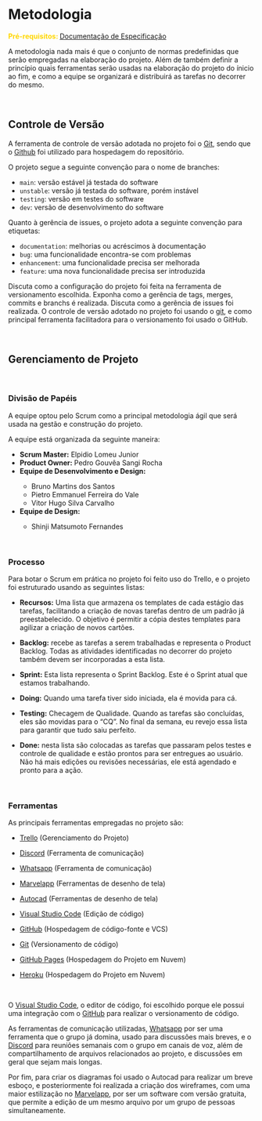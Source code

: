 # **Metodologia**

<span style="color:gold"><strong>Pré-requisitos: </strong><a href="2-Especificação do Projeto.md"> Documentação de Especificação</a></span>

A metodologia nada mais é que o conjunto de normas predefinidas que serão empregadas na elaboração do projeto. Além de também definir a princípio quais ferramentas serão usadas na elaboração do projeto do ínicio ao fim, e como a equipe se organizará e distribuirá as tarefas no decorrer do mesmo.

<br>

## **Controle de Versão**

A ferramenta de controle de versão adotada no projeto foi o
[Git](https://git-scm.com/), sendo que o [Github](https://github.com)
foi utilizado para hospedagem do repositório.

O projeto segue a seguinte convenção para o nome de branches:

- `main`: versão estável já testada do software
- `unstable`: versão já testada do software, porém instável
- `testing`: versão em testes do software
- `dev`: versão de desenvolvimento do software

Quanto à gerência de issues, o projeto adota a seguinte convenção para
etiquetas:

- `documentation`: melhorias ou acréscimos à documentação
- `bug`: uma funcionalidade encontra-se com problemas
- `enhancement`: uma funcionalidade precisa ser melhorada
- `feature`: uma nova funcionalidade precisa ser introduzida

Discuta como a configuração do projeto foi feita na ferramenta de versionamento escolhida. Exponha como a gerência de tags, merges, commits e branchs é realizada. Discuta como a gerência de issues foi realizada.
O controle de versão adotado no projeto foi usando o [git](https://git-scm.com/), e como principal ferramenta facilitadora para o versionamento foi usado o GitHub.

<br>

## **Gerenciamento de Projeto**

<br>

### **Divisão de Papéis**

A equipe optou pelo Scrum como a principal metodologia ágil que será usada na gestão e construção do projeto.

A equipe está organizada da seguinte maneira:

<ul>
<li><strong>Scrum Master:</strong> Elpidio Lomeu Junior</li>
<li><strong>Product Owner:</strong> Pedro Gouvêa Sangi Rocha</li>
<li><strong>Equipe de Desenvolvimento e Design:</strong></li>
<ul>
  <li>Bruno Martins dos Santos</li>
  <li>Pietro Emmanuel Ferreira do Vale</li>
  <li>Vitor Hugo Silva Carvalho</li>
</ul>
<li><strong>Equipe de Design:</strong></li>
<ul>
   <li>Shinji Matsumoto Fernandes</li>
</ul></ul>

<br>

### **Processo**

Para botar o Scrum em prática no projeto foi feito uso do Trello, e o projeto foi estruturado usando as seguintes listas:

- **Recursos:** Uma lista que armazena os templates de cada estágio das tarefas, facilitando a criação de novas tarefas dentro de um padrão já preestabelecido. O objetivo é permitir a cópia destes templates para agilizar a criação de novos cartões.

- **Backlog:** recebe as tarefas a serem trabalhadas e representa o Product Backlog. Todas as atividades identificadas no decorrer do projeto também devem ser incorporadas a esta lista.

- **Sprint:** Esta lista representa o Sprint Backlog. Este é o Sprint atual que estamos trabalhando.

- **Doing:** Quando uma tarefa tiver sido iniciada, ela é movida para cá.

- **Testing:** Checagem de Qualidade. Quando as tarefas são concluídas, eles são movidas para o “CQ”. No final da semana, eu revejo essa lista para garantir que tudo saiu perfeito.

- **Done:** nesta lista são colocadas as tarefas que passaram pelos testes e controle de qualidade e estão prontos para ser entregues ao usuário. Não há mais edições ou revisões necessárias, ele está agendado e pronto para a ação.

<br>

### **Ferramentas**

As principais ferramentas empregadas no projeto são:

- [Trello](https://trello.com/) (Gerenciamento do Projeto)
- [Discord](https://discord.gg) (Ferramenta de comunicação)
- [Whatsapp](https://www.whatsapp.com/?lang=pt_br) (Ferramenta de comunicação)
- [Marvelapp](https://marvelapp.com/) (Ferramentas de desenho de tela)
- [Autocad](https://www.autodesk.com.br/education/home) (Ferramentas de desenho de tela)
- [Visual Studio Code](https://code.visualstudio.com/) (Edição de código)
- [GitHub](https://github.com/) (Hospedagem de código-fonte e VCS)
- [Git](https://git-scm.com/) (Versionamento de código)
- [GitHub Pages](https://pages.github.com/) (Hospedagem do Projeto em Nuvem)
- [Heroku](https://www.heroku.com/) (Hospedagem do Projeto em Nuvem)

  <br>

O [Visual Studio Code](https://code.visualstudio.com/), o editor de código, foi escolhido porque ele possui uma integração com o [GitHub](https://github.com/) para realizar o versionamento de código.

As ferramentas de comunicação utilizadas, [Whatsapp](https://www.whatsapp.com/?lang=pt_br) por ser uma ferramenta que o grupo já domina, usado para discussões mais breves, e o [Discord](https://discord.gg) para reuniões semanais com o grupo em canais de voz, além de compartilhamento de arquivos relacionados ao projeto, e discussões em geral que sejam mais longas.

Por fim, para criar os diagramas foi usado o Autocad para realizar um breve esboço, e posteriormente foi realizada a criação dos wireframes, com uma maior estilização no [Marvelapp](https://marvelapp.com/), por ser um software com versão gratuita, que permite a edição de um mesmo arquivo por um grupo de pessoas simultaneamente.
